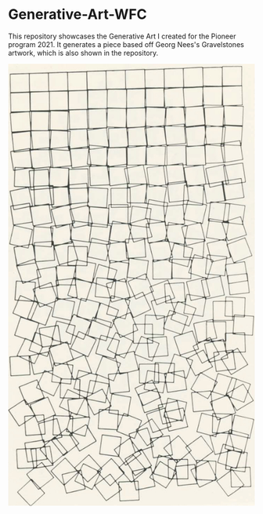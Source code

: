 # Generative-Art-WFC

This repository showcases the Generative Art I created for the Pioneer program 2021. It generates a piece based off Georg Nees's Gravelstones artwork, which is also shown in the repository.

![](https://github.com/shirleytxu/Generative-Art-WFC/blob/main/gravelstones.jpg)
